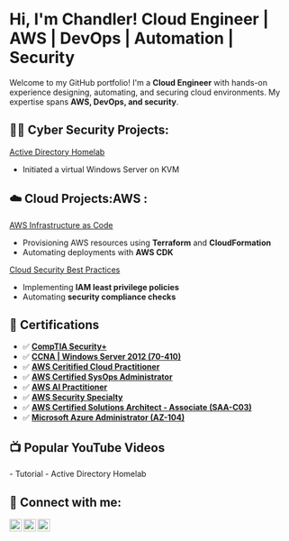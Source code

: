 <h1>Hi, I'm Chandler! Cloud Engineer | AWS | DevOps | Automation | Security</h1>

Welcome to my GitHub portfolio! I'm a **Cloud Engineer** with hands-on experience designing, automating, and securing cloud environments. My expertise spans **AWS, DevOps, and security**.

<h2>👨‍💻 Cyber Security Projects:</h2>

[Active Directory Homelab](https://github.com/cmiller570s/ActiveDirectoryLab)
- Initiated a virtual Windows Server on KVM 

<h2>☁️ Cloud Projects:AWS :</h2>

[AWS Infrastructure as Code](https://github.com/cmiller570s/LABURL)
- Provisioning AWS resources using **Terraform** and **CloudFormation**  
- Automating deployments with **AWS CDK**

[Cloud Security Best Practices](https://github.com/cmiller570s/LABURL)
- Implementing **IAM least privilege policies**  
- Automating **security compliance checks** 

<h2>📜 Certifications</h2>

- ✅ [**CompTIA Security+**](https://github.com/cmiller570s/CERTIFICATES)
- ✅ [**CCNA | Windows Server 2012 (70-410)**](https://github.com/cmiller570s/CERTIFICATES) 
- ✅ [**AWS Ceritified Cloud Practitioner**](https://github.com/cmiller570s/CERTIFICATES)
- ✅ [**AWS Certified SysOps Administrator**](https://github.com/cmiller570s/CERTIFICATES)
- ✅ [**AWS AI Practitioner**](https://github.com/cmiller570s/CERTIFICATES)
- ✅ [**AWS Security Specialty**](https://github.com/cmiller570s/CERTIFICATES)
- ✅ [**AWS Certified Solutions Architect - Associate (SAA-C03)**](https://github.com/cmiller570s/CERTIFICATES)  
- ✅ [**Microsoft Azure Administrator (AZ-104)**](https://github.com/cmiller570s/CERTIFICATES)  
 
<h2>📺 Popular YouTube Videos</h2>
- Tutorial - Active Directory Homelab

<h2> 🤳 Connect with me:</h2>

[<img align="left" alt="JoshMadakor | YouTube" width="22px" src="https://cdn.jsdelivr.net/npm/simple-icons@v3/icons/youtube.svg" />][youtube]
[<img align="left" alt="JoshMadakor | LinkedIn" width="22px" src="https://cdn.jsdelivr.net/npm/simple-icons@v3/icons/linkedin.svg" />][linkedin]
[<img align="left" alt="JoshMadakor | Instagram" width="22px" src="https://cdn.jsdelivr.net/npm/simple-icons@v3/icons/instagram.svg" />][instagram]

[youtube]: https://www.youtube.com/c/joshmadakor
[instagram]: https://www.instagram.com/joshmadakor/
[linkedin]: https://linkedin.com/in/joshmadakor
